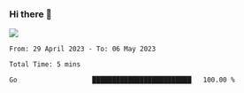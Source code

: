 ### Hi there 👋️

![](https://komarev.com/ghpvc/?username=Loner1024)

<!--START_SECTION:waka-->

```text
From: 29 April 2023 - To: 06 May 2023

Total Time: 5 mins

Go                   █████████████████████████   100.00 %
```

<!--END_SECTION:waka-->



